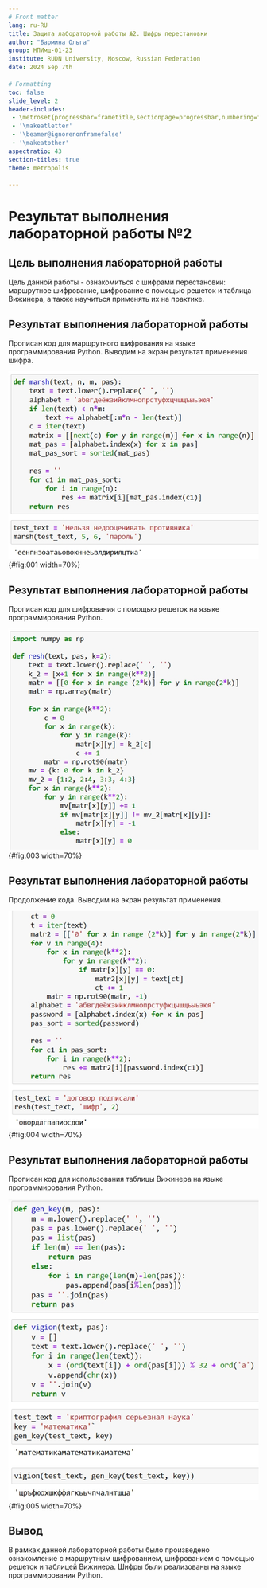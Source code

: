```yaml
---
# Front matter
lang: ru-RU
title: Защита лабораторной работы №2. Шифры перестановки
author: "Бармина Ольга"
group: НПИмд-01-23
institute: RUDN University, Moscow, Russian Federation
date: 2024 Sep 7th

# Formatting
toc: false
slide_level: 2
header-includes: 
 - \metroset{progressbar=frametitle,sectionpage=progressbar,numbering=fraction}
 - '\makeatletter'
 - '\beamer@ignorenonframefalse'
 - '\makeatother'
aspectratio: 43
section-titles: true
theme: metropolis

---
```


# Результат выполнения лабораторной работы №2

## Цель выполнения лабораторной работы 

Цель данной работы - ознакомиться с шифрами перестановки: маршрутное шифрование, шифрование с помощью решеток и таблица Вижинера, а также научиться применять их на практике.

## Результат выполнения лабораторной работы

Прописан код для маршрутного шифрования на языке программирования Python. Выводим на экран результат применения шифра.

![Маршрутное шифрование](images/1.jpg){#fig:001 width=70%}

## Результат выполнения лабораторной работы

Прописан код для шифрования с помощью решеток на языке программирования Python.

![Шифрование с помощью решеток](images/2.jpg){#fig:003 width=70%}

## Результат выполнения лабораторной работы

Продолжение кода. Выводим на экран результат применения.

![Результат применения](images/3.jpg){#fig:004 width=70%}

## Результат выполнения лабораторной работы

Прописан код для использования таблицы Вижинера на языке программирования Python.

![Таблица Вижинера](images/4.jpg){#fig:005 width=70%}

## Вывод 

В рамках данной лабораторной работы было произведено ознакомление с маршрутным шифрованием, шифрованием с помощью решеток и таблицей Вижинера.
Шифры были реализованы на языке программирования Python.